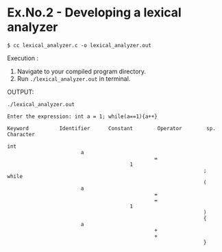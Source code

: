 # Ex.No.2 - Developing a lexical analyzer

```
$ cc lexical_analyzer.c -o lexical_analyzer.out
```

Execution :

1. Navigate to your compiled program directory.
2. Run `./lexical_analyzer.out` in terminal.

OUTPUT:

`./lexical_analyzer.out`

```
Enter the expression: int a = 1; while(a==1){a++}

Keyword          Identifier      Constant        Operator        sp. Character 

int
                        a
                                                =
                                        1
                                                                ;
while
                                                                (
                        a
                                                =
                                                =
                                        1
                                                                )
                                                                {
                        a
                                                +
                                                +
                                                                }   
```